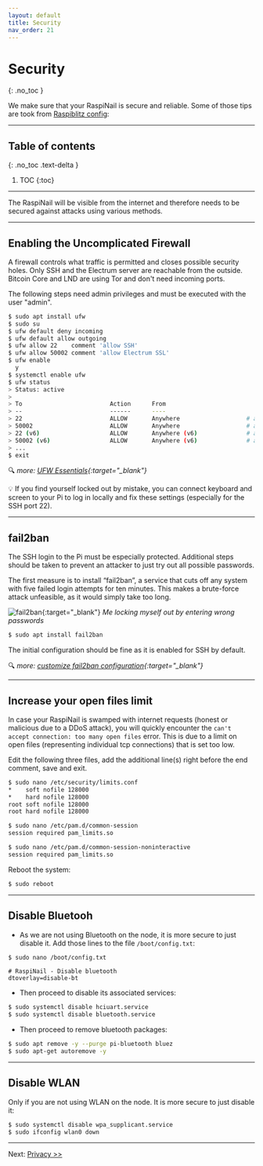 ```yaml
---
layout: default
title: Security
nav_order: 21
---
```

<!-- markdownlint-disable MD014 MD022 MD025 MD033 MD040 -->
# Security
{: .no_toc }

We make sure that your RaspiNail is secure and reliable. Some of those tips are took from [Raspiblitz config](https://github.com/rootzoll/raspiblitz):

---

## Table of contents
{: .no_toc .text-delta }

1. TOC
{:toc}

---

The RaspiNail will be visible from the internet and therefore needs to be secured against attacks using various methods.

---

## Enabling the Uncomplicated Firewall

A firewall controls what traffic is permitted and closes possible security holes.
Only SSH and the Electrum server are reachable from the outside.
Bitcoin Core and LND are using Tor and don't need incoming ports.

The following steps need admin privileges and must be executed with the user "admin".

```sh
$ sudo apt install ufw
$ sudo su
$ ufw default deny incoming
$ ufw default allow outgoing
$ ufw allow 22    comment 'allow SSH'
$ ufw allow 50002 comment 'allow Electrum SSL'
$ ufw enable
  y
$ systemctl enable ufw
$ ufw status
> Status: active
>
> To                         Action      From
> --                         ------      ----
> 22                         ALLOW       Anywhere                   # allow SSH
> 50002                      ALLOW       Anywhere                   # allow Electrum SSL
> 22 (v6)                    ALLOW       Anywhere (v6)              # allow SSH
> 50002 (v6)                 ALLOW       Anywhere (v6)              # allow Electrum SSL
> ...
$ exit
```

<script id="asciicast-vRmJZZMgzolgH3ooLCGS5RCj8" src="https://asciinema.org/a/vRmJZZMgzolgH3ooLCGS5RCj8.js" async></script>

🔍 *more: [UFW Essentials](https://www.digitalocean.com/community/tutorials/ufw-essentials-common-firewall-rules-and-commands){:target="_blank"}*

💡 If you find yourself locked out by mistake, you can connect keyboard and screen to your Pi to log in locally and fix these settings (especially for the SSH port 22).

---

## fail2ban

The SSH login to the Pi must be especially protected.
Additional steps should be taken to prevent an attacker to just try out all possible passwords.

The first measure is to install “fail2ban”, a service that cuts off any system with five failed login attempts for ten minutes.
This makes a brute-force attack unfeasible, as it would simply take too long.

![fail2ban](images/20_fail2ban.png){:target="_blank"}
*Me locking myself out by entering wrong passwords*

```sh
$ sudo apt install fail2ban
```

The initial configuration should be fine as it is enabled for SSH by default.

<script id="asciicast-013bxZ8R7LktqzhP6O27LrorA" src="https://asciinema.org/a/013bxZ8R7LktqzhP6O27LrorA.js" async></script>

🔍 *more: [customize fail2ban configuration](https://linode.com/docs/security/using-fail2ban-for-security/){:target="_blank"}*

---

## Increase your open files limit

In case your RaspiNail is swamped with internet requests (honest or malicious due to a DDoS attack), you will quickly encounter the `can't accept connection: too many open files` error.
This is due to a limit on open files (representing individual tcp connections) that is set too low.

Edit the following three files, add the additional line(s) right before the end comment, save and exit.

```sh
$ sudo nano /etc/security/limits.conf
*    soft nofile 128000
*    hard nofile 128000
root soft nofile 128000
root hard nofile 128000
```

```sh
$ sudo nano /etc/pam.d/common-session
session required pam_limits.so
```

```sh
$ sudo nano /etc/pam.d/common-session-noninteractive
session required pam_limits.so
```
Reboot the system:
```sh
$ sudo reboot
```

<script id="asciicast-ZWxK6wLjrRs1AAnEJpXfIoyPb" src="https://asciinema.org/a/ZWxK6wLjrRs1AAnEJpXfIoyPb.js" async></script>

---

## Disable Bluetooh

* As we are not using Bluetooth on the node, it is more secure to just disable it. Add those lines to the file ```/boot/config.txt```:  
```sh
$ sudo nano /boot/config.txt
```
```
# RaspiNail - Disable bluetooth
dtoverlay=disable-bt
```
* Then proceed to disable its associated services:  
```sh
$ sudo systemctl disable hciuart.service
$ sudo systemctl disable bluetooth.service
```
* Then proceed to remove bluetooth packages:  
```sh
$ sudo apt remove -y --purge pi-bluetooth bluez
$ sudo apt-get autoremove -y
```
---

## Disable WLAN

Only if you are not using WLAN on the node. It is more secure to just disable it:

```sh
$ sudo systemctl disable wpa_supplicant.service
$ sudo ifconfig wlan0 down
```

---

Next: [Privacy >>](raspibolt_22_privacy.md)
